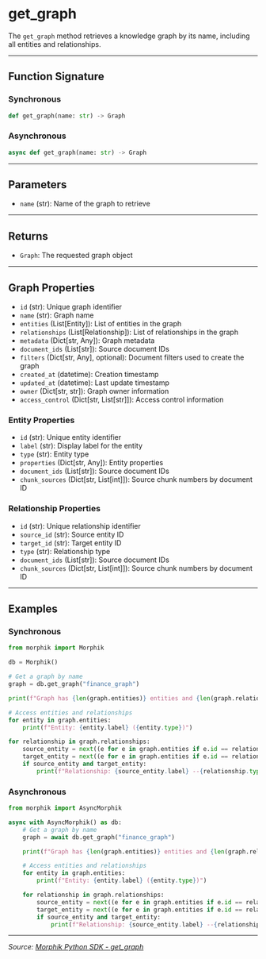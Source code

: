 # get_graph

The `get_graph` method retrieves a knowledge graph by its name, including all entities and relationships.

---

## Function Signature

### Synchronous
```python
def get_graph(name: str) -> Graph
```

### Asynchronous
```python
async def get_graph(name: str) -> Graph
```

---

## Parameters
- `name` (str): Name of the graph to retrieve

---

## Returns
- `Graph`: The requested graph object

---

## Graph Properties
- `id` (str): Unique graph identifier
- `name` (str): Graph name
- `entities` (List[Entity]): List of entities in the graph
- `relationships` (List[Relationship]): List of relationships in the graph
- `metadata` (Dict[str, Any]): Graph metadata
- `document_ids` (List[str]): Source document IDs
- `filters` (Dict[str, Any], optional): Document filters used to create the graph
- `created_at` (datetime): Creation timestamp
- `updated_at` (datetime): Last update timestamp
- `owner` (Dict[str, str]): Graph owner information
- `access_control` (Dict[str, List[str]]): Access control information

### Entity Properties
- `id` (str): Unique entity identifier
- `label` (str): Display label for the entity
- `type` (str): Entity type
- `properties` (Dict[str, Any]): Entity properties
- `document_ids` (List[str]): Source document IDs
- `chunk_sources` (Dict[str, List[int]]): Source chunk numbers by document ID

### Relationship Properties
- `id` (str): Unique relationship identifier
- `source_id` (str): Source entity ID
- `target_id` (str): Target entity ID
- `type` (str): Relationship type
- `document_ids` (List[str]): Source document IDs
- `chunk_sources` (Dict[str, List[int]]): Source chunk numbers by document ID

---

## Examples

### Synchronous
```python
from morphik import Morphik

db = Morphik()

# Get a graph by name
graph = db.get_graph("finance_graph")

print(f"Graph has {len(graph.entities)} entities and {len(graph.relationships)} relationships")

# Access entities and relationships
for entity in graph.entities:
    print(f"Entity: {entity.label} ({entity.type})")

for relationship in graph.relationships:
    source_entity = next((e for e in graph.entities if e.id == relationship.source_id), None)
    target_entity = next((e for e in graph.entities if e.id == relationship.target_id), None)
    if source_entity and target_entity:
        print(f"Relationship: {source_entity.label} --{relationship.type}--> {target_entity.label}")
```

### Asynchronous
```python
from morphik import AsyncMorphik

async with AsyncMorphik() as db:
    # Get a graph by name
    graph = await db.get_graph("finance_graph")

    print(f"Graph has {len(graph.entities)} entities and {len(graph.relationships)} relationships")

    # Access entities and relationships
    for entity in graph.entities:
        print(f"Entity: {entity.label} ({entity.type})")

    for relationship in graph.relationships:
        source_entity = next((e for e in graph.entities if e.id == relationship.source_id), None)
        target_entity = next((e for e in graph.entities if e.id == relationship.target_id), None)
        if source_entity and target_entity:
            print(f"Relationship: {source_entity.label} --{relationship.type}--> {target_entity.label}")
```

---

*Source: [Morphik Python SDK - get_graph](https://docs.morphik.ai/python-sdk/get_graph)* 